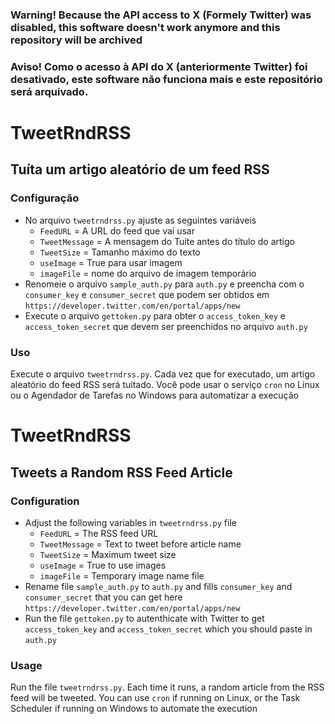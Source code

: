### Warning! Because the API access to X (Formely Twitter) was disabled, this software doesn't work anymore and this repository will be archived
### Aviso! Como o acesso à API do X (anteriormente Twitter) foi desativado, este software não funciona mais e este repositório será arquivado.

TweetRndRSS
===========

Tuíta um artigo aleatório de um feed RSS
----------------------------------------

### Configuração

- No arquivo `tweetrndrss.py` ajuste as seguintes variáveis
     - `FeedURL` = A URL do feed que vai usar
    - `TweetMessage` = A mensagem do Tuíte antes do título do artigo
    - `TweetSize` = Tamanho máximo do texto
    - `useImage` = True para usar imagem
    - `imageFile` = nome do arquivo de imagem temporário
- Renomeie o arquivo `sample_auth.py` para `auth.py` e preencha com o `consumer_key` e `consumer_secret` que podem ser obtidos em `https://developer.twitter.com/en/portal/apps/new` 
- Execute o arquivo `gettoken.py` para obter o `access_token_key` e `access_token_secret` que devem ser preenchidos no arquivo `auth.py`

### Uso
Execute o arquivo `tweetrndrss.py`. Cada vez que for executado, um artigo aleatório do feed RSS será tuitado. Você pode usar o serviço `cron` no Linux ou o Agendador de Tarefas no Windows para automatizar a execução

TweetRndRSS
===========

Tweets a Random RSS Feed Article
--------------------------------

### Configuration

- Adjust the following variables in `tweetrndrss.py` file
     - `FeedURL` = The RSS feed URL
    - `TweetMessage` = Text to tweet before article name
    - `TweetSize` = Maximum tweet size
    - `useImage` = True to use images
    - `imageFile` = Temporary image name file
- Rename file `sample_auth.py` to `auth.py` and fills `consumer_key` and `consumer_secret` that you can get here `https://developer.twitter.com/en/portal/apps/new` 
- Run the file `gettoken.py` to autenthicate with Twitter to get `access_token_key` and `access_token_secret` which you should paste in `auth.py`

### Usage
Run the file `tweetrndrss.py`. Each time it runs, a random article from the RSS feed will be tweeted. You can use `cron` if running on Linux, or the Task Scheduler if running on Windows to automate the execution

